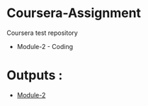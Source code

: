 # Coursera-Assignment
Coursera test repository 


* Module-2 - Coding

# Outputs :

* [Module-2](https://rohannaroni.github.io/Coursera-Assignment/module-2/index.html)
